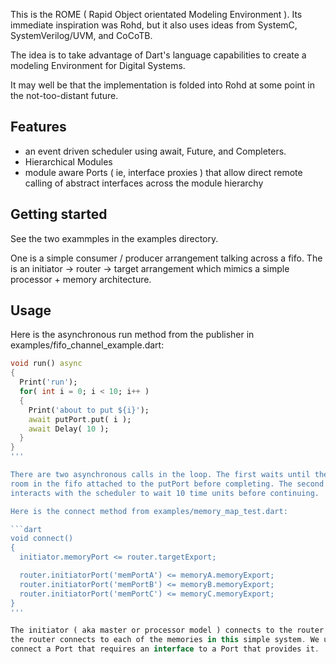 This is the ROME ( Rapid Object orientated Modeling Environment ). Its
immediate inspiration was Rohd, but it also uses ideas from SystemC,
SystemVerilog/UVM, and CoCoTB.

The idea is to take advantage of Dart's language capabilities to create a
modeling Environment for Digital Systems.

It may well be that the implementation is folded into Rohd at some point
in the not-too-distant future.

## Features

- an event driven scheduler using await, Future, and Completers.
- Hierarchical Modules
- module aware Ports ( ie, interface proxies ) that allow direct remote calling
of abstract interfaces across the module hierarchy

## Getting started

See the two exammples in the examples directory.

One is a simple consumer / producer arrangement talking across a fifo.
The is an initiator -> router -> target arrangement which mimics a simple
processor + memory architecture.

## Usage

Here is the asynchronous run method from the publisher in
examples/fifo_channel_example.dart:

```dart
void run() async
{
  Print('run');
  for( int i = 0; i < 10; i++ )
  {
    Print('about to put ${i}');
    await putPort.put( i );
    await Delay( 10 );
  }
}
'''

There are two asynchronous calls in the loop. The first waits until there is
room in the fifo attached to the putPort before completing. The second
interacts with the scheduler to wait 10 time units before continuing.

Here is the connect method from examples/memory_map_test.dart:

```dart
void connect()
{
  initiator.memoryPort <= router.targetExport;

  router.initiatorPort('memPortA') <= memoryA.memoryExport;
  router.initiatorPort('memPortB') <= memoryB.memoryExport;
  router.initiatorPort('memPortC') <= memoryC.memoryExport;
}
'''

The initiator ( aka master or processor model ) connects to the router, and
the router connects to each of the memories in this simple system. We use <= to
connect a Port that requires an interface to a Port that provides it.
